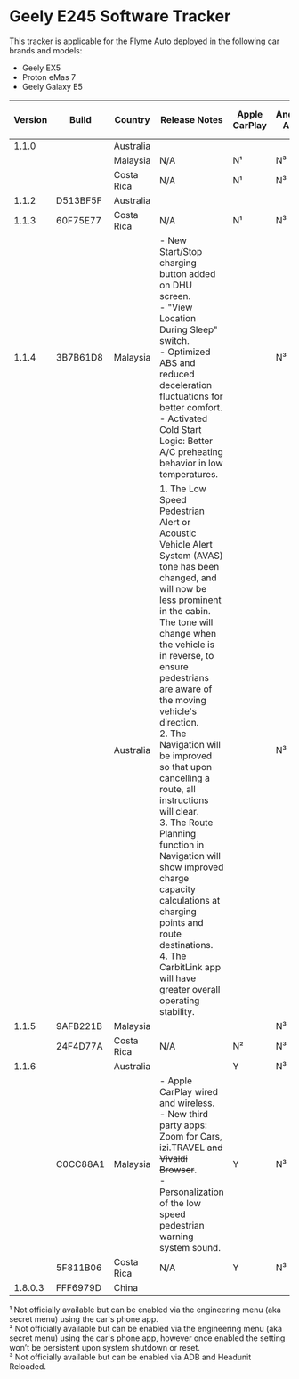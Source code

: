 # Geely E245 Software Tracker
This tracker is applicable for the Flyme Auto deployed in the following car brands and models:
- Geely EX5
- Proton eMas 7
- Geely Galaxy E5

| Version | Build    | Country    | Release Notes                                                                                                                                                                                                                           | Apple CarPlay | Android Auto | ADB Access | CarbitLink while Driving | Selectable AVAS Sound |
|---------|----------|------------|-----------------------------------------------------------------------------------------------------------------------------------------------------------------------------------------------------------------------------------------|---------------|--------------|------------|--------------------------|-----------------------|
| 1.1.0   |          | Australia  |                                                                                                                                                                                                                                         |               |              | Y          |                        | N                     |
|         |          | Malaysia   | N/A                                                                                                                                                                                                                                     | N¹            | N³           | Y          | Y                        | N                     |
|         |          | Costa Rica | N/A                                                                                                                                                                                                                                     | N¹            | N³           | Y          | Y                        | N                     |
| 1.1.2   | D513BF5F | Australia  |                                                                                                                                                                                                                                         |               |              |            |                        |                       |
| 1.1.3   | 60F75E77 | Costa Rica | N/A                                                                                                                                                                                                                                     | N¹            | N³           | N          | Y                        | N                     |
| 1.1.4   | 3B7B61D8 | Malaysia   | - New Start/Stop charging button added on DHU screen.<br> - "View Location During Sleep" switch.<br> - Optimized ABS and reduced deceleration fluctuations for better comfort.<br> - Activated Cold Start Logic: Better A/C preheating behavior in low temperatures. |               | N³           |            |                        | N                     |
|         |          | Australia  | 1. The Low Speed Pedestrian Alert or Acoustic Vehicle Alert System (AVAS) tone has been changed, and will now be less prominent in the cabin. The tone will change when the vehicle is in reverse, to ensure pedestrians are aware of the moving vehicle's direction.<br> 2. The Navigation will be improved so that upon cancelling a route, all instructions will clear.<br> 3. The Route Planning function in Navigation will show improved charge capacity calculations at charging points and route destinations.<br> 4. The CarbitLink app will have greater overall operating stability. |               | N³           |            |                        | N                     |
| 1.1.5   | 9AFB221B | Malaysia   |                                                                                                                                                                                                                                         |               | N³           |            |                        | N                     |
|         | 24F4D77A | Costa Rica | N/A                                                                                                                                                                                                                                     | N²            | N³           | N          | N                        | N                     |
| 1.1.6   |          | Australia  |                                                                                                                                                                                                                                         | Y             | N³           |            |                        |                       |
|         | C0CC88A1 | Malaysia   | - Apple CarPlay wired and wireless.<br> - New third party apps: Zoom for Cars, izi.TRAVEL ~~and Vivaldi Browser~~.<br> - Personalization of the low speed pedestrian warning system sound.                                                          | Y             | N³           |            | N                        | Y                     |
|         | 5F811B06 | Costa Rica | N/A                                                                                                                                                                                                                                     | Y             | N³           | N          | N                        | Y                     |
| 1.8.0.3 | FFF6979D | China      |                                                                                                                                                                                                                                         |               |              |            |                        |                       |

¹ Not officially available but can be enabled via the engineering menu (aka secret menu) using the car's phone app.<br>
² Not officially available but can be enabled via the engineering menu (aka secret menu) using the car's phone app, however once enabled the setting won’t be persistent upon system shutdown or reset.<br>
³ Not officially available but can be enabled via ADB and Headunit Reloaded.<br>
